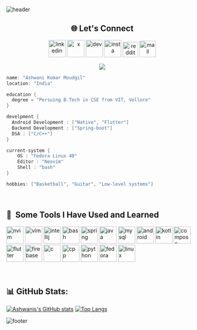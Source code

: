 ![header](https://capsule-render.vercel.app/api?type=waving&color=gradient&customColorList=5,1,5,12,21&text=Hi%20There!&height=150&animation=fadeIn&fontSize=75)
<h2 align="center"> 🌐 Let's Connect </h2>
<p align="center">
  <a href = "https://www.linkedin.com/in/moudgilashwani/"><img src="https://img.icons8.com/?size=100&id=xuvGCOXi8Wyg&format=png&color=000000" alt="linkedin" width="45" height="45"/></a>
  <a href = "https://x.com/AshwaniKumarMo3"><img src="https://img.icons8.com/?size=100&id=ClbD5JTFM7FA&format=png&color=000000" alt="x" width="45" height="45"/></a>
  <a href = "https://dev.to/ashwani1330"><img src="https://cdn3.iconfinder.com/data/icons/logos-and-brands-adobe/512/84_Dev-512.png" alt="dev" width="45" height="45"/></a>
  <a href = "https://www.instagram.com/ashwani_kr_moudgil?igsh=MWFyM2J2N3lwOXRyZw=="><img src="https://img.icons8.com/?size=100&id=Xy10Jcu1L2Su&format=png&color=000000" alt="insta" width="45" height="45"/></a>
  <a href="https://www.reddit.com/user/Ashwani1330/"><img src="https://img.icons8.com/?size=100&id=kshUdu5u4FCX&format=png&color=000000" alt="reddit" width="40" height="40"/></a>
  <a href="mailto:ashwanihabri@gmail.com"><img src="https://img.icons8.com/?size=100&id=EgRndDDLh8kS&format=png&color=000000" alt="mail" width="43" height="43"/></a>
</p>


<p align="center">
  <img src="https://img.wattpad.com/e82421ac42eb5da25835873bf8337408c9917a4a/68747470733a2f2f73332e616d617a6f6e6177732e636f6d2f776174747061642d6d656469612d736572766963652f53746f7279496d6167652f5453536f3831596d6837526772513d3d2d3433363534383738342e313533376132303864626638313063643635393635383931333531362e676966"/>
</p>

```kotlin
name: "Ashwani Kumar Moudgil"
location: "India"

education {
  degree = "Persuing B.Tech in CSE from VIT, Vellore"
}

develpment {
  Android Development : ["Native", "Flutter"]
  Backend Development : ["Spring-boot"]
  DSA : ["C/C++"]
}

current-system {
    OS : "Fedora Linux 40"
    Editor : "Neovim"
    Shell : "bash"
}

hobbies: ["Basketball", "Guitar", "Low-level systems"]
```

<br>

<h2> 🚀 &nbsp;Some Tools I Have Used and Learned</h2>
<p align="left">
  <img src="https://cdn.jsdelivr.net/gh/devicons/devicon@latest/icons/neovim/neovim-original.svg" alt="nvim" width="45" height="45"/>
  <img src="https://cdn.jsdelivr.net/gh/devicons/devicon@latest/icons/vim/vim-original.svg" alt="vim" width="45" height="45"/>
  <img src="https://cdn.jsdelivr.net/gh/devicons/devicon@latest/icons/intellij/intellij-original.svg" alt="intellij" width="45" height="45"/>
  <img src="https://cdn.jsdelivr.net/gh/devicons/devicon/icons/bash/bash-original.svg" alt="bash" width="45" height="45"/>
  <img src="https://cdn.jsdelivr.net/gh/devicons/devicon@latest/icons/spring/spring-original.svg" alt="spring" width="45" height="45"/>
  <img src="https://cdn.jsdelivr.net/gh/devicons/devicon@latest/icons/java/java-original.svg" alt="java" width="45" height="45"/>
  <img src="https://cdn.jsdelivr.net/gh/devicons/devicon@latest/icons/mysql/mysql-original.svg" alt="mysql" width="45" height="45"/>
  <img src="https://cdn.jsdelivr.net/gh/devicons/devicon@latest/icons/androidstudio/androidstudio-original.svg" alt="android" width="45" height="45"/>
  <img src = "https://cdn.jsdelivr.net/gh/devicons/devicon@latest/icons/kotlin/kotlin-original.svg" alt="kotlin" width="45" height="45"/>
  <img src="https://cdn.jsdelivr.net/gh/devicons/devicon@latest/icons/jetpackcompose/jetpackcompose-original.svg" alt="compose" width="45" height="45"/>
  <img src="https://cdn.jsdelivr.net/gh/devicons/devicon@latest/icons/flutter/flutter-original.svg" alt="flutter" width="45" height="45"/>
  <img src = "https://cdn.jsdelivr.net/gh/devicons/devicon@latest/icons/firebase/firebase-original.svg" alt="firebase" width="45" height="45"/>
  <img src="https://cdn.jsdelivr.net/gh/devicons/devicon@latest/icons/c/c-original.svg" alt="c" width="45" height="45"/>
  <img src="https://cdn.jsdelivr.net/gh/devicons/devicon@latest/icons/cplusplus/cplusplus-original.svg" alt="cpp" width="45" height="45"/>
  <img src="https://cdn.jsdelivr.net/gh/devicons/devicon@latest/icons/python/python-original.svg" alt="python" width="45" height="45"/>
  <img src="https://cdn.jsdelivr.net/gh/devicons/devicon@latest/icons/fedora/fedora-original.svg" alt="fedora" width="45" height="45"/>
  <img src="https://cdn.jsdelivr.net/gh/devicons/devicon@latest/icons/linux/linux-original.svg" alt="linux" width="45" height="45"/>
</p>

<br>

## 📊 GitHub Stats:
[![Ashwanis's GitHub stats](https://github-readme-stats.vercel.app/api?username=Ashwani1330&show_icons=true&line_height=29&theme=tokyonight)](https://github.com/Ashwani1330/github-readme-stats) [![Top Langs](https://github-readme-stats.vercel.app/api/top-langs/?username=Ashwani1330&layout=donut&exclude_repo=Space_Catalogue,Jupyter_Python&langs_count=5&theme=tokyonight)](https://github.com/Ashwani1330/github-readme-stats)

![footer](https://capsule-render.vercel.app/api?type=waving&color=gradient&customColorList=5,2,5,12,21&section=footer)

